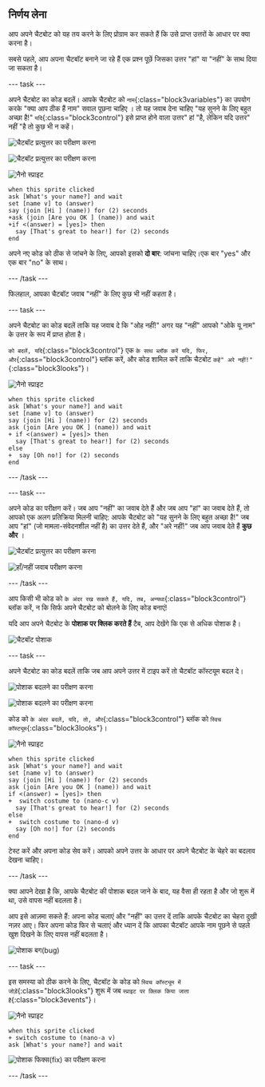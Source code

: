 ## निर्णय लेना

आप अपने चैटबोट को यह तय करने के लिए प्रोग्राम कर सकते हैं कि उसे प्राप्त उत्तरों के आधार पर क्या करना है।

सबसे पहले, आप अपना चैटबॉट बनाने जा रहे हैं एक प्रश्न पूछें जिसका उत्तर "हां" या "नहीं" के साथ दिया जा सकता है।

--- task ---

अपने चैटबोट का कोड बदलें। आपके चैटबोट को `नाम`{:class="block3variables"} का उपयोग करके "क्या आप ठीक हैं नाम" सवाल पूछना चाहिए । तो यह जवाब देना चाहिए "यह सुनने के लिए बहुत अच्छा है!" `यदि`{:class="block3control"} इसे प्राप्त होने वाला उत्तर" हां "है, लेकिन यदि उत्तर" नहीं "है तो कुछ भी न कहें।

![चैटबॉट प्रत्युत्तर का परीक्षण करना](images/chatbot-if-test1-annotated.png)

![चैटबॉट प्रत्युत्तर का परीक्षण करना](images/chatbot-if-test2.png)

![नैनो स्प्राइट](images/nano-sprite.png)

```blocks3
when this sprite clicked
ask [What's your name?] and wait
set [name v] to (answer)
say (join [Hi ] (name)) for (2) seconds
+ask (join [Are you OK ] (name)) and wait
+if <(answer) = [yes]> then 
  say [That's great to hear!] for (2) seconds
end
```

अपने नए कोड को ठीक से जांचने के लिए, आपको इसको **दो बार**: जांचना चाहिए।एक बार "yes" और एक बार "no" के साथ।

--- /task ---

फिलहाल, आपका चैटबॉट जवाब "नहीं" के लिए कुछ भी नहीं कहता है।

--- task ---

अपने चैटबोट का कोड बदलें ताकि यह जवाब दे कि "ओह नहीं!" अगर यह "नहीं" आपको "ओके यू नाम" के उत्तर के रूप में प्राप्त होता है।

`को बदलें, यदि`{:class="block3control"} एक `के साथ ब्लॉक करें यदि, फिर, और`{:class="block3control"} ब्लॉक करें, और कोड शामिल करें ताकि चैटबोट `कहें" अरे नहीं!"`{:class="block3looks"}।

![नैनो स्प्राइट](images/nano-sprite.png)

```blocks3
when this sprite clicked
ask [What's your name?] and wait
set [name v] to (answer)
say (join [Hi ] (name)) for (2) seconds
ask (join [Are you OK ] (name)) and wait
+ if <(answer) = [yes]> then 
  say [That's great to hear!] for (2) seconds
else 
+  say [Oh no!] for (2) seconds
end
```

--- /task ---

--- task ---

अपने कोड का परीक्षण करें। जब आप "नहीं" का जवाब देते हैं और जब आप "हां" का जवाब देते हैं, तो आपको एक अलग प्रतिक्रिया मिलनी चाहिए: आपके चैटबोट को "यह सुनने के लिए बहुत अच्छा है!" जब आप "हां" (जो मामला-संवेदनशील नहीं है) का उत्तर देते हैं, और "अरे नहीं!" जब आप जवाब देते हैं **कुछ और** ।

![चैटबॉट प्रत्युत्तर का परीक्षण करना](images/chatbot-if-test2.png)

![हाँ/नहीं जवाब परीक्षण करना](images/chatbot-if-else-test.png)

--- /task ---

आप किसी भी कोड को `के अंदर रख सकते हैं, यदि, तब, अन्यथा`{:class="block3control"} ब्लॉक करें, न कि सिर्फ अपने चैटबोट को बोलने के लिए कोड बनाएं!

यदि आप अपने चैटबोट के **पोशाक पर क्लिक करते हैं** टैब, आप देखेंगे कि एक से अधिक पोशाक है।

![चैटबॉट पोशाक](images/chatbot-costume-view-annotated.png)

--- task ---

अपने चैटबोट का कोड बदलें ताकि जब आप अपने उत्तर में टाइप करें तो चैटबॉट कॉस्टयूम बदल दे।

![पोशाक बदलने का परीक्षण करना](images/chatbot-costume-test1.png)

![पोशाक बदलने का परीक्षण करना](images/chatbot-costume-test2.png)

कोड को `के अंदर बदलें, यदि, तो, और`{:class="block3control"} ब्लॉक को `स्विच कॉस्ट्यूम`{:class="block3looks"}।

![नैनो स्प्राइट](images/nano-sprite.png)

```blocks3
when this sprite clicked
ask [What's your name?] and wait
set [name v] to (answer)
say (join [Hi ] (name)) for (2) seconds
ask (join [Are you OK ] (name)) and wait
if <(answer) = [yes]> then 
+  switch costume to (nano-c v)
  say [That's great to hear!] for (2) seconds
else 
+  switch costume to (nano-d v)
  say [Oh no!] for (2) seconds
end
```

टेस्ट करें और अपना कोड सेव करें। आपको अपने उत्तर के आधार पर अपने चैटबोट के चेहरे का बदलाव देखना चाहिए।

--- /task ---

क्या आपने देखा है कि, आपके चैटबोट की पोशाक बदल जाने के बाद, यह वैसा ही रहता है और जो शुरू में था, उसे वापस नहीं बदलता है।

आप इसे आज़मा सकते हैं: अपना कोड चलाएं और "नहीं" का उत्तर दें ताकि आपके चैटबोट का चेहरा दुखी नज़र आए। फिर अपना कोड फिर से चलाएं और ध्यान दें कि आपका चैटबॉट आपके नाम पूछने से पहले खुश दिखने के लिए वापस नहीं बदलता है।

![पोशाक बग(bug)](images/chatbot-costume-bug-test.png)

--- task ---

इस समस्या को ठीक करने के लिए, चैटबॉट के कोड को `स्विच कॉस्ट्यूम में जोड़ें`{:class="block3looks"} शुरू में जब `स्प्राइट पर क्लिक किया जाता है`{:class="block3events"}।

![नैनो स्प्राइट](images/nano-sprite.png)

```blocks3
when this sprite clicked
+ switch costume to (nano-a v)
ask [What's your name?] and wait
```

![पोशाक फिक्स(fix) का परीक्षण करना](images/chatbot-costume-fix-test.png)

--- /task ---